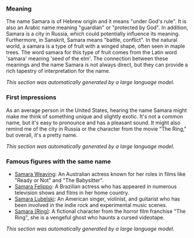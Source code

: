 ### Meaning
The name Samara is of Hebrew origin and it means "under God's rule". It is also an Arabic name meaning "guardian" or "protected by God". In addition, Samara is a city in Russia, which could potentially influence its meaning. Furthermore, in Sanskrit, Samara means "battle, conflict". In the natural world, a samara is a type of fruit with a winged shape, often seen in maple trees. The word samara for this type of fruit comes from the Latin word 'samara' meaning 'seed of the elm'. The connection between these meanings and the name Samara is not always direct, but they can provide a rich tapestry of interpretation for the name.

_This section was automatically generated by a large language model._

### First impressions
As an average person in the United States, hearing the name Samara might make me think of something unique and slightly exotic. It's not a common name, but it's easy to pronounce and has a pleasant sound. It might also remind me of the city in Russia or the character from the movie "The Ring," but overall, it's a pretty name.

_This section was automatically generated by a large language model._

### Famous figures with the same name
- [Samara Weaving](https://en.wikipedia.org/wiki/Samara_Weaving): An Australian actress known for her roles in films like "Ready or Not" and "The Babysitter".
- [Samara Felippo](https://en.wikipedia.org/wiki/Samara_Felippo): A Brazilian actress who has appeared in numerous television shows and films in her home country.
- [Samara Lubelski](https://en.wikipedia.org/wiki/Samara_Lubelski): An American singer, violinist, and guitarist who has been involved in the indie rock and experimental music scenes.
- [Samara (Ring)](https://en.wikipedia.org/wiki/Samara_(Ring)): A fictional character from the horror film franchise "The Ring", she is a vengeful ghost who haunts a cursed videotape.

_This section was automatically generated by a large language model._